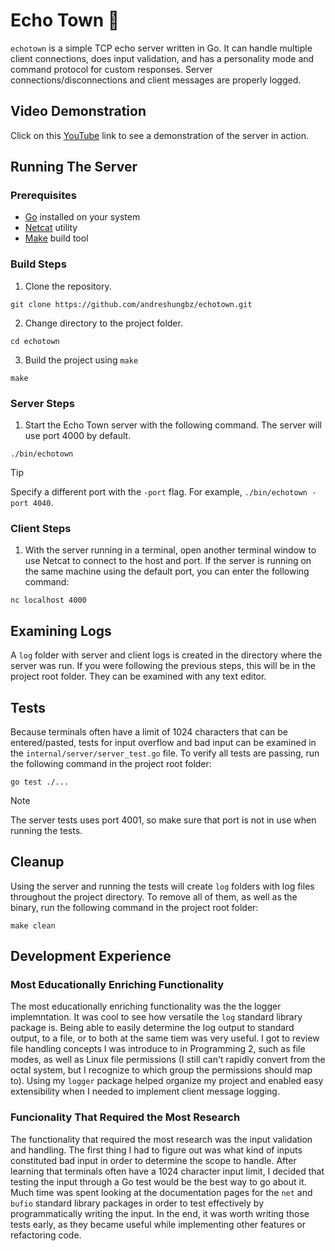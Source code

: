 # Echo Town 📢

`echotown` is a simple TCP echo server written in Go. It can handle multiple client connections, does input validation, and has a personality mode and command protocol for custom responses. Server connections/disconnections and client messages are properly logged.

## Video Demonstration

Click on this [YouTube]() link to see a demonstration of the server in action.

## Running The Server

### Prerequisites

- [Go](https://go.dev/) installed on your system
- [Netcat](https://netcat.sourceforge.net/) utility
- [Make](https://www.gnu.org/software/make/) build tool

### Build Steps

1. Clone the repository.

```
git clone https://github.com/andreshungbz/echotown.git
```

2. Change directory to the project folder.

```
cd echotown
```

3. Build the project using `make`

```
make
```

### Server Steps

1. Start the Echo Town server with the following command. The server will use port 4000 by default.

```
./bin/echotown
```

> [!TIP]
> Specify a different port with the `-port` flag. For example, `./bin/echotown -port 4040`.

### Client Steps

1. With the server running in a terminal, open another terminal window to use Netcat to connect to the host and port. If the server is running on the same machine using the default port, you can enter the following command:

```
nc localhost 4000
```

## Examining Logs

A `log` folder with server and client logs is created in the directory where the server was run. If you were following the previous steps, this will be in the project root folder. They can be examined with any text editor.

## Tests

Because terminals often have a limit of 1024 characters that can be entered/pasted, tests for input overflow and bad input can be examined in the `internal/server/server_test.go` file. To verify all tests are passing, run the following command in the project root folder:

```
go test ./...
```

> [!NOTE]
> The server tests uses port 4001, so make sure that port is not in use when running the tests.

## Cleanup

Using the server and running the tests will create `log` folders with log files throughout the project directory. To remove all of them, as well as the binary, run the following command in the project root folder:

```
make clean
```

## Development Experience

### Most Educationally Enriching Functionality

The most educationally enriching functionality was the the logger implemntation. It was cool to see how versatile the `log` standard library package is. Being able to easily determine the log output to standard output, to a file, or to both at the same tiem was very useful. I got to review file handling concepts I was introduce to in Programming 2, such as file modes, as well as Linux file permissions (I still can't rapidly convert from the octal system, but I recognize to which group the permissions should map to). Using my `logger` package helped organize my project and enabled easy extensibility when I needed to implement client message logging.

### Funcionality That Required the Most Research

The functionality that required the most research was the input validation and handling. The first thing I had to figure out was what kind of inputs constituted bad input in order to determine the scope to handle. After learning that terminals often have a 1024 character input limit, I decided that testing the input through a Go test would be the best way to go about it. Much time was spent looking at the documentation pages for the `net` and `bufio` standard library packages in order to test effectively by programmatically writing the input. In the end, it was worth writing those tests early, as they became useful while implementing other features or refactoring code.
